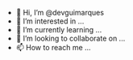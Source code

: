 - 👋 Hi, I’m @devguimarques
- 👀 I’m interested in ...
- 🌱 I’m currently learning ...
- 💞️ I’m looking to collaborate on ...
- 📫 How to reach me ...

<!---
devguimarques/devguimarques is a ✨ special ✨ repository because its `README.md` (this file) appears on your GitHub profile.
You can click the Preview link to take a look at your changes.
--->
